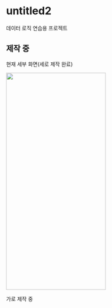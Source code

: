 # untitled2

데이터 로직 연습용 프로젝트

## 제작 중
현재 세부 화면(세로 제작 완료)

<img src="https://github.com/user-attachments/assets/b7fc9d21-0ff6-46d8-b373-8a1739831358" width="270" height="585" />

가로 제작 중
